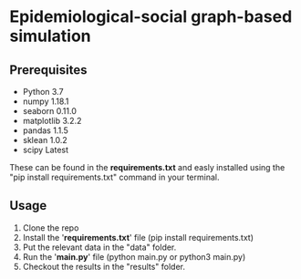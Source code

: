 # Epidemiological-social graph-based simulation

## Prerequisites
- Python         3.7
- numpy          1.18.1
- seaborn        0.11.0
- matplotlib     3.2.2
- pandas         1.1.5
- sklean         1.0.2
- scipy          Latest

These can be found in the **requirements.txt** and easly installed using the "pip install requirements.txt" command in your terminal. 

## Usage 

1. Clone the repo
2. Install the '**requirements.txt**' file (pip install requirements.txt)
3. Put the relevant data in the "data" folder.
4. Run the '**main.py**' file (python main.py or python3 main.py)
5. Checkout the results in the "results" folder.
